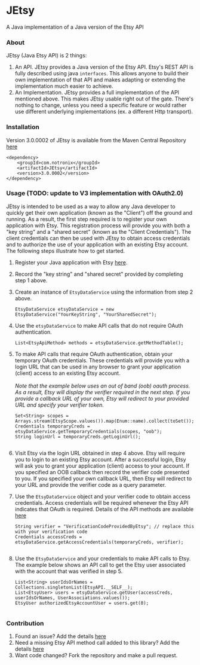 # JEtsy
A Java implementation of a Java version of the Etsy API

### About
JEtsy (Java Etsy API) is 2 things:

1. An API.  JEtsy provides a Java version of the Etsy API.  Etsy's REST API is fully described using java 
<code>interfaces</code>.  This allows anyone to build their own implementation of that API and makes adapting or 
extending the implementation much easier to achieve.
2. An Implementation.  JEtsy provides a full implementation of the API mentioned above.  This makes JEtsy usable right 
out of the gate.  There's nothing to change, unless you need a specific feature or would rather use different underlying 
implementations (ex. a different Http transport).

### Installation
Version 3.0.0002 of JEtsy is available from the Maven Central Repository [here](https://search.maven.org/search?q=g:com.notronix%20a:JEtsy)

    <dependency>
        <groupId>com.notronix</groupId>
        <artifactId>JEtsy</artifactId>
        <version>3.0.0002</version>
    </dependency>

### Usage (TODO: update to V3 implementation with OAuth2.0)
JEtsy is intended to be used as a way to allow any Java developer to quickly get their own application (known as the 
"Client") off the ground and running.  As a result, the first step required is to register your own application with 
Etsy.  This registration process will provide you with both a "key string" and a "shared secret" (known as the "Client 
Credentials"). The client credentials can then be used with JEtsy to obtain access credentials and to authorize the use
of your application with an existing Etsy account.  The following steps illustrate how to get started.

1. Register your Java application with Etsy [here](https://www.etsy.com/developers/documentation/getting_started/register).
   

2. Record the "key string" and "shared secret" provided by completing step 1 above.


3. Create an instance of `EtsyDataService` using the information from step 2 above. 


    `EtsyDataService etsyDataService = new EtsyDataService("YourKeyString", "YourSharedSecret");`

4. Use the `etsyDataService` to make API calls that do not require OAuth authentication.


    `List<EtsyApiMethod> methods = etsyDataService.getMethodTable();`

4. To make API calls that require OAuth authentication, obtain your temporary OAuth credentials.  These credentials will 
   provide you with a login URL that can be used in any browser to grant your application (client) access to an existing 
   Etsy account. <br/><br/>*Note that the example below uses an out of band (oob) oauth process.  As a result, Etsy will 
   display the verifier required in the next step.  If you provide a callback URL of your own, Etsy will redirect to your 
   provided URL and specify your verifier token.*


    ```
    Set<String> scopes = Arrays.stream(EtsyScope.values()).map(Enum::name).collect(toSet());
    Credentials temporaryCreds = etsyDataService.getTemporaryCredentials(scopes, "oob");
    String loginUrl = temporaryCreds.getLoginUrl();


5. Visit Etsy via the login URL obtained in step 4 above.  Etsy will require you to login to an existing Etsy account. 
After a successful login, Etsy will ask you to grant your application (client) access to your account.  If you specified 
an OOB callback then record the verifier code presented to you.  If you specified your own callback URL, then Etsy will 
redirect to your URL and provide the verifier code as a query parameter.
   

6. Use the `EtsyDataService` object and your verifier code to obtain access credentials.  Access credentials will be 
   required whenever the Etsy API indicates that OAuth is required.  Details of the API methods are available 
   [here](https://www.etsy.com/developers/documentation/reference/apimethod)


    ```
    String verifier = "VerificationCodeProvidedByEtsy"; // replace this with your verification code
    Credentials accessCreds = etsyDataService.getAccessCredentials(temporaryCreds, verifier);


7. Use the `EtsyDataService` and your credentials to make API calls to Etsy.  The example below shows an API call to get
the Etsy user associated with the account that was verified in step 5.


    ```
    List<String> userIdsOrNames = Collections.singletonList(EtsyAPI.__SELF__);
    List<EtsyUser> users = etsyDataService.getUser(accessCreds, userIdsOrNames, UserAssociations.values());
    EtsyUser authorizedEtsyAccountUser = users.get(0);


### Contribution
1. Found an issue?  Add the details [here](https://github.com/Notronix/JEtsy/issues)
2. Need a missing Etsy API method call added to this library? Add the details [here](https://github.com/Notronix/JEtsy/issues)
3. Want code changed? Fork the repository and make a pull request.
